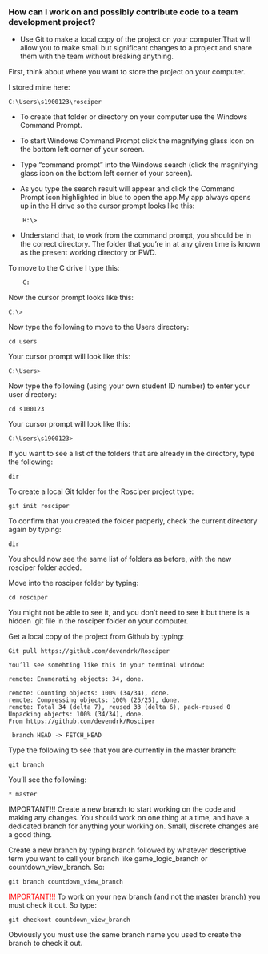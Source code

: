 ### How can I work on and possibly contribute code to a team development project?

- Use Git to make a local copy of the project on your computer.That will allow you to make small but significant changes to a project and share them with the team without breaking anything.

First, think about where you want to store the project on your computer.

I stored mine here:

```git
C:\Users\s1900123\rosciper
```

- To create that folder or directory on your computer use the Windows Command Prompt.

- To start Windows Command Prompt click the magnifying glass icon on the bottom left corner of your screen.

- Type “command prompt” into the Windows search (click the magnifying glass icon on the bottom left corner of your screen).

- As you type the search result will appear and click the Command Prompt icon highlighted in blue to open the app.My app always opens up in the H drive so the cursor prompt looks like this:

```git
    H:\>
```

- Understand that, to work from the command prompt, you should be in the correct directory. The folder that you’re in at any given time is known as the present working directory or PWD.

To move to the C drive I type this:

```git
    C:
```

Now the cursor prompt looks like this:

    C:\>

Now type the following to move to the Users directory:

    cd users

Your cursor prompt will look like this:

    C:\Users>

Now type the following (using your own student ID number) to enter your user directory:

    cd s100123

Your cursor prompt will look like this:

    C:\Users\s1900123>

If you want to see a list of the folders that are already in the directory, type the following:

    dir

To create a local Git folder for the Rosciper project type:

    git init rosciper

To confirm that you created the folder properly, check the current directory again by typing:

    dir

You should now see the same list of folders as before, with the new rosciper folder added.

Move into the rosciper folder by typing:

    cd rosciper

You might not be able to see it, and you don’t need to see it but there is a hidden .git file in the rosciper folder on your computer.

Get a local copy of the project from Github by typing:

    Git pull https://github.com/devendrk/Rosciper

    You’ll see somehting like this in your terminal window:

    remote: Enumerating objects: 34, done.

    remote: Counting objects: 100% (34/34), done.
    remote: Compressing objects: 100% (25/25), done.
    remote: Total 34 (delta 7), reused 33 (delta 6), pack-reused 0
    Unpacking objects: 100% (34/34), done.
    From https://github.com/devendrk/Rosciper

```git
 branch HEAD -> FETCH_HEAD
```

Type the following to see that you are currently in the master branch:

    git branch

You’ll see the following:

    * master

IMPORTANT!!! Create a new branch to start working on the code and making any changes. You should work on one thing at a time, and have a dedicated branch for anything your working on. Small, discrete changes are a good thing.

Create a new branch by typing branch followed by whatever descriptive term you want to call your branch like game_logic_branch or countdown_view_branch. So:

    git branch countdown_view_branch

<span style="color: red"> IMPORTANT!!! </span>To work on your new branch (and not the master branch) you must check it out. So type:

```git
git checkout countdown_view_branch
```

Obviously you must use the same branch name you used to create the branch to check it out.
